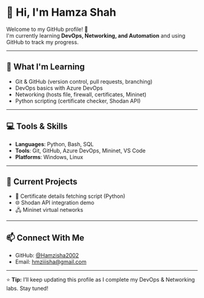 # 👋 Hi, I'm Hamza Shah  

Welcome to my GitHub profile! 🚀  
I'm currently learning **DevOps, Networking, and Automation** and using GitHub to track my progress.  

---

## 🌱 What I'm Learning
- Git & GitHub (version control, pull requests, branching)
- DevOps basics with Azure DevOps
- Networking (hosts file, firewall, certificates, Mininet)
- Python scripting (certificate checker, Shodan API)

---

## 💻 Tools & Skills
- **Languages**: Python, Bash, SQL  
- **Tools**: Git, GitHub, Azure DevOps, Mininet, VS Code  
- **Platforms**: Windows, Linux  

---

## 📌 Current Projects
- 🔐 Certificate details fetching script (Python)  
- 🌐 Shodan API integration demo  
- 🖧 Mininet virtual networks  

---

## 📫 Connect With Me
- GitHub: [@Hamzisha2002](https://github.com/Hamzisha2002)  
- Email: hmziiisha@gmail.com  

---

⭐ **Tip:** I’ll keep updating this profile as I complete my DevOps & Networking labs. Stay tuned!
